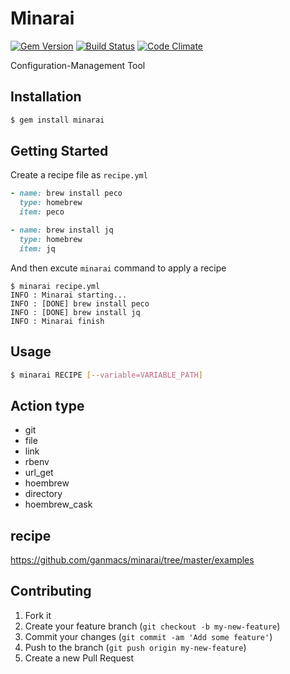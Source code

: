 # Minarai
[![Gem Version](https://badge.fury.io/rb/minarai.svg)](http://badge.fury.io/rb/minarai)
[![Build Status](https://travis-ci.org/ganmacs/minarai.svg?branch=master)](https://travis-ci.org/ganmacs/minarai)
[![Code Climate](https://codeclimate.com/github/ganmacs/minarai/badges/gpa.svg)](https://codeclimate.com/github/ganmacs/minarai)

Configuration-Management Tool

## Installation

```sh
$ gem install minarai
```

## Getting Started

Create a recipe file as `recipe.yml`


```ruby
- name: brew install peco
  type: homebrew
  item: peco

- name: brew install jq
  type: homebrew
  item: jq
```

And then excute `minarai` command to apply a recipe

```
$ minarai recipe.yml
INFO : Minarai starting...
INFO : [DONE] brew install peco
INFO : [DONE] brew install jq
INFO : Minarai finish
```

## Usage

```sh
$ minarai RECIPE [--variable=VARIABLE_PATH]
```

## Action type

* git
* file
* link
* rbenv
* url_get
* hoembrew
* directory
* hoembrew_cask

## recipe

https://github.com/ganmacs/minarai/tree/master/examples

## Contributing

1. Fork it
2. Create your feature branch (`git checkout -b my-new-feature`)
3. Commit your changes (`git commit -am 'Add some feature'`)
4. Push to the branch (`git push origin my-new-feature`)
5. Create a new Pull Request
